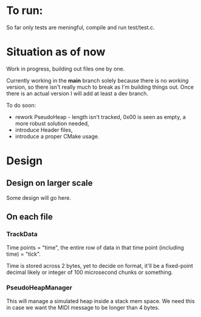# To run:
So far only tests are meningful, compile and run test/test.c.

# Situation as of now
Work in progress, building out files one by one.

Currently working in the **main** branch solely because there is no *working* version, so there isn't really much to break as I'm building things out. Once there is an actual version I will add at least a dev branch. 

To do soon:
- rework PseudoHeap - length isn't tracked, 0x00 is seen as empty, a more robust solution needed,
- introduce Header files,
- introduce a proper CMake usage. 

# Design
## Design on larger scale
Some design will go here.

## On each file 
### TrackData
Time points = "time", the entire row of data in that time point (including time) = "tick".

Time is stored across 2 bytes, yet to decide on format, it'll be a fixed-point decimal likely or integer of 100 microsecond chunks or something. 

### PseudoHeapManager
This will manage a simulated heap inside a stack mem space. We need this in case we want the MIDI message to be longer than 4 bytes. 
